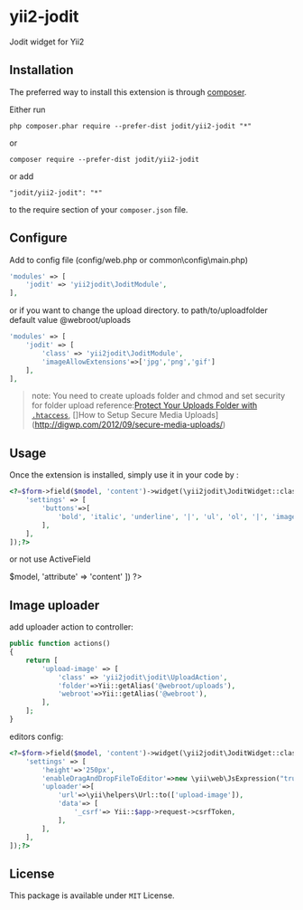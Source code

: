 # yii2-jodit
Jodit widget for Yii2

Installation
------------

The preferred way to install this extension is through [composer](http://getcomposer.org/download/).

Either run

```
php composer.phar require --prefer-dist jodit/yii2-jodit "*"
```
or 
```
composer require --prefer-dist jodit/yii2-jodit
```
or add

```
"jodit/yii2-jodit": "*"
```

to the require section of your `composer.json` file.

Configure
-----
Add to config file (config/web.php or common\config\main.php)

```php
'modules' => [
	'jodit' => 'yii2jodit\JoditModule',
],
```

or if you want to change the upload directory. to path/to/uploadfolder default value @webroot/uploads

```php
'modules' => [
	'jodit' => [
		'class' => 'yii2jodit\JoditModule',
		'imageAllowExtensions'=>['jpg','png','gif']
	],
],
```

> note: You need to create uploads folder and chmod and set security for folder upload reference:[Protect Your Uploads Folder with `.htaccess`](http://tomolivercv.wordpress.com/2011/07/24/protect-your-uploads-folder-with-htaccess/), []How to Setup Secure Media Uploads](http://digwp.com/2012/09/secure-media-uploads/)

Usage
-----

Once the extension is installed, simply use it in your code by  :

```php
<?=$form->field($model, 'content')->widget(\yii2jodit\JoditWidget::className(), [
    'settings' => [
        'buttons'=>[
            'bold', 'italic', 'underline', '|', 'ul', 'ol', '|', 'image', '|', 'hr',
        ],
    ],
]);?>
```

or not use ActiveField

<?= \yii2jodit\JoditWidget::widget([
    'model' => $model,
    'attribute' => 'content'
]) ?>

Image uploader
--------------

add uploader action to controller:

```php
public function actions()
{
    return [
        'upload-image' => [
            'class' => 'yii2jodit\jodit\UploadAction',
            'folder'=>Yii::getAlias('@webroot/uploads'),
            'webroot'=>Yii::getAlias('@webroot'),
        ],
    ];
}
```

editors config:

```php
<?=$form->field($model, 'content')->widget(\yii2jodit\JoditWidget::className(), [
    'settings' => [
        'height'=>'250px',
        'enableDragAndDropFileToEditor'=>new \yii\web\JsExpression("true"),
        'uploader'=>[
            'url'=>\yii\helpers\Url::to(['upload-image']),
            'data'=> [
                '_csrf'=> Yii::$app->request->csrfToken,
            ],
        ],
    ],
]);?>
```


License
-----
This package is available under `MIT` License.